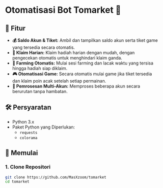 # Otomatisasi Bot Tomarket 🚀

## 🌟 Fitur

- **💰 Saldo Akun & Tiket:** Ambil dan tampilkan saldo akun serta tiket game yang tersedia secara otomatis.
- **📅 Klaim Harian:** Klaim hadiah harian dengan mudah, dengan pengecekan otomatis untuk menghindari klaim ganda.
- **🌾 Farming Otomatis:** Mulai sesi farming dan lacak waktu yang tersisa hingga hadiah siap diklaim.
- **🎮 Otomatisasi Game:** Secara otomatis mulai game jika tiket tersedia dan klaim poin acak setelah setiap permainan.
- **🔄 Pemrosesan Multi-Akun:** Memproses beberapa akun secara berurutan tanpa hambatan.

## 🛠 Persyaratan

- Python 3.x
- Paket Python yang Diperlukan:
  - `requests`
  - `colorama`

## 🚀 Memulai

### 1. Clone Repositori

```bash
git clone https://github.com/MasXzoom/tomarket
cd tomarket
```
